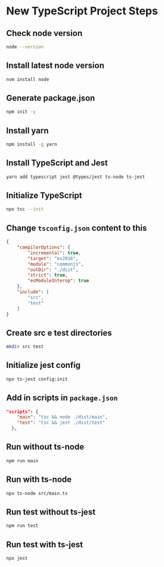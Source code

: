 # New TypeScript Project Steps

## Check node version

```bash
node --version
```

## Install latest node version

```bash
nvm install node
```

## Generate package.json

```bash
npm init -y
```

## Install yarn

```bash
npm install -g yarn
```

## Install TypeScript and Jest

```bash
yarn add typescript jest @types/jest ts-node ts-jest
```

## Initialize TypeScript

```bash
npx tsc --init
```

## Change `tsconfig.json` content to this

```json
{
    "compilerOptions": {
        "incremental": true,
        "target": "es2016",
        "module": "commonjs",
        "outDir": "./dist",
        "strict": true,
        "esModuleInterop": true
    },
    "include": [
        "src",
        "test"
    ]
}
```

## Create src e test directories

```bash
mkdir src test
```

## Initialize jest config

```bash
npx ts-jest config:init
```

## Add in scripts in `package.json`

```json
"scripts": {
    "main": "tsc && node ./dist/main",
    "test": "tsc && jest ./dist/test"
  },
```

## Run without ts-node

```bash
npm run main
```

## Run with ts-node

```bash
npx ts-node src/main.ts
```

## Run test without ts-jest

```bash
npm run test
```

## Run test with ts-jest

```bash
npx jest
```
